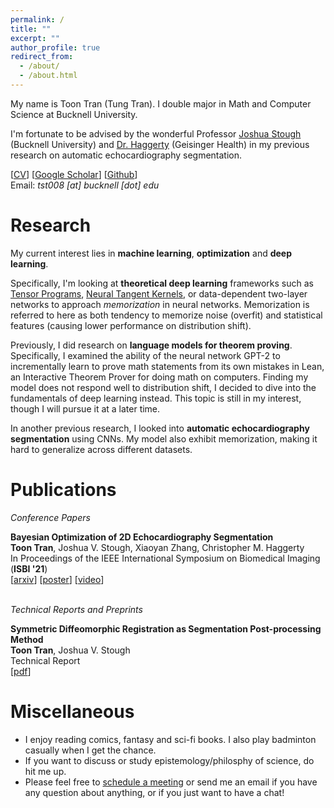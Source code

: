 ```yaml
---
permalink: /
title: ""
excerpt: ""
author_profile: true
redirect_from: 
  - /about/
  - /about.html
---
```


My name is Toon Tran (Tung Tran). I double major in Math and Computer Science at Bucknell University. 

I'm fortunate to be advised by the wonderful Professor [Joshua Stough](http://eg.bucknell.edu/~jvs008/research/research.html) (Bucknell University) and [Dr. Haggerty](https://www.geisinger.edu/research/research-at-geisinger/find-an-investigator/2018/04/04/13/27/christopher-m-haggerty) (Geisinger Health) in my previous research on automatic echocardiography segmentation. 

[[CV](http://toontran.github.io/files/Toon_CV.pdf)] [[Google Scholar](https://scholar.google.com/citations?view_op=list_works&hl=en&hl=en&user=plU7WMQAAAAJ)] [[Github](https://github.com/toontran)]<br>
Email: *tst008 [at] bucknell [dot] edu*

<!-- Education
=== -->
<!-- <details>
  <summary><b>Older News</b></summary>

  <b>[December 2021]</b> I began as a teaching assistant in <a href="https://nasmith.github.io/NLP-winter22/about/">Natural Language Processing</a> at UW for winter and spring quarter. <br/>
</details>
<br> -->

Research
====

My current interest lies in **machine learning**, **optimization** and **deep learning**. 

Specifically, I'm looking at **theoretical deep learning** frameworks such as [Tensor Programs](https://www.microsoft.com/en-us/research/people/gregyang/), [Neural Tangent Kernels](https://en.wikipedia.org/wiki/Neural_tangent_kernel), or data-dependent two-layer networks to approach *memorization* in neural networks. Memorization is referred to here as both tendency to memorize noise (overfit) and statistical features (causing lower performance on distribution shift).   

Previously, I did research on **language models for theorem proving**. Specifically, I examined the ability of the neural network GPT-2 to incrementally learn to prove math statements from its own mistakes in Lean, an Interactive Theorem Prover for doing math on computers. Finding my model does not respond well to distribution shift, I decided to dive into the fundamentals of deep learning instead. This topic is still in my interest, though I will pursue it at a later time.

In another previous research, I looked into **automatic echocardiography segmentation** using CNNs. My model also exhibit memorization, making it hard to generalize across different datasets.



Publications
===

*Conference Papers*

**Bayesian Optimization of 2D Echocardiography Segmentation** <br>
**Toon Tran**, Joshua V. Stough, Xiaoyan Zhang, Christopher M. Haggerty <br>
In Proceedings of the IEEE International Symposium on Biomedical Imaging (**ISBI '21**) <br>
[[arxiv](https://arxiv.org/abs/2211.09888)] [[poster](http://eg.bucknell.edu/~jvs008/research/cardiac/ISBI21/tranISBI21_poster.pdf)] [[video](https://www.youtube.com/watch?v=l6G8El8_X4o)]
<br><br>

*Technical Reports and Preprints*

**Symmetric Diffeomorphic Registration as Segmentation Post-processing Method** <br>
**Toon Tran**, Joshua V. Stough <br>
Technical Report <br>
[[pdf](http://toontran.github.io/files/SDR_as_segmentation_post_processing_method.pdf)]


Miscellaneous
===

- I enjoy reading comics, fantasy and sci-fi books. I also play badminton casually when I get the chance.
- If you want to discuss or study epistemology/philosphy of science, do hit me up.
- Please feel free to [schedule a meeting](https://go.oncehub.com/ToonTran) or send me an email if you have any question about anything, or if you just want to have a chat!
